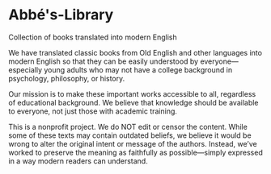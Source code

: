 # Abbé's-Library
Collection of books translated into modern English

We have translated classic books from Old English and other languages into modern English so that they can be easily understood by everyone—especially young adults who may not have a college background in psychology, philosophy, or history.

Our mission is to make these important works accessible to all, regardless of educational background. We believe that knowledge should be available to everyone, not just those with academic training.

This is a nonprofit project. We do NOT edit or censor the content. While some of these texts may contain outdated beliefs, we believe it would be wrong to alter the original intent or message of the authors. Instead, we’ve worked to preserve the meaning as faithfully as possible—simply expressed in a way modern readers can understand.
